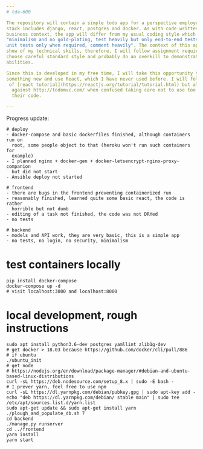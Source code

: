 ```yaml
---
# tda-600

The repository will contain a simple todo app for a perspective employer. The
stack includes django, react, postgres and docker. As with code written outside
business context, the app will differ from my usual coding style which is
"minimalism and no gold-plating, test heavily but only end-to-end tests with
unit tests only when required, comment heavily". The context of this app is a
show of my technical skills, therefore, I will follow assignment requirements,
choose careful standard style and probably do an overkill to demonstrate my
abilities.

Since this is developed in my free time, I will take this opportunity to learn
something new and use React, which I have never used before. I will follow parts
 of [react tutorial](https://reactjs.org/tutorial/tutorial.html) but also check
  against http://todomvc.com/ when confused taking care not to use too much of
  their code.

---
```


Progress update:

    # deploy
    - docker-compose and basic dockerfiles finished, although containers run on
      root, some people object to that (heroku won't run such containers for
      example)
    - I planned nginx + docker-gen + docker-letsencrypt-nginx-proxy-companion
      but did not start
    - Ansible deploy not started

    # frontend
    - there are bugs in the frontend preventing containerized run
    - reasonably finished, learned quite some basic react, the code is rather
      horrible but not dumb
    - editing of a task not finished, the code was not DRYed
    - no tests

    # backend
    - models and API work, they are very basic, this is a simple app
    - no tests, no login, no security, minimalism


# test containers locally

    pip install docker-compose
    docker-compose up -d
    # visit localhost:3000 and localhost:8000

# local development, rough instructions

    sudo apt install python3.6-dev postgres yamllint zlib1g-dev
    # get docker > 18.03 because https://github.com/docker/cli/pull/886
    # if ubuntu
    ./ubuntu_init
    # get node
    # https://nodejs.org/en/download/package-manager/#debian-and-ubuntu-based-linux-distributions
    curl -sL https://deb.nodesource.com/setup_8.x | sudo -E bash -
    # I prever yarn, feel free to use npm
    curl -sL https://dl.yarnpkg.com/debian/pubkey.gpg | sudo apt-key add -
    echo "deb https://dl.yarnpkg.com/debian/ stable main" | sudo tee /etc/apt/sources.list.d/yarn.list
    sudo apt-get update && sudo apt-get install yarn
    ./plough_and_populate_db.sh 7
    cd backend
    ./manage.py runserver
    cd ../frontend
    yarn install
    yarn start

